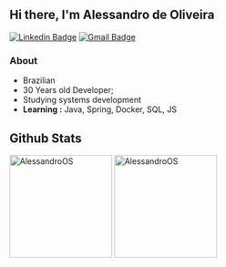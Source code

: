 ## Hi there, I'm Alessandro de Oliveira


[![Linkedin Badge](https://img.shields.io/badge/-Alessandro_de_Oliveira-blue?style=flat-square&logo=Linkedin&logoColor=white&link=https://www.linkedin.com/in/alessandroos//)](https://www.linkedin.com/in/alessandroos/) [![Gmail Badge](https://img.shields.io/badge/-alessandro12293@gmail.com-c14438?style=flat-square&logo=Gmail&logoColor=white&link=mailto:alessandro12293@gmail.com)](mailto:alessandro12293@gmail.com)  


### About
- Brazilian  
- 30 Years old Developer;  
- Studying systems development
- **Learning :** Java, Spring, Docker, SQL, JS

<h2><b>Github Stats</b></h2>
<p align="left">
    <img height="180em" src="https://github-readme-stats.vercel.app/api?username=AlessandroOS&count_private=true&show_icons=true&theme=vue-dark&include_all_commits=true" alt="AlessandroOS"/>
    <img height="180em" src="https://github-readme-stats.vercel.app/api/top-langs/?username=AlessandroOS&theme=vue-dark&hide=css,tcl,html" alt="AlessandroOS" />
</p>
